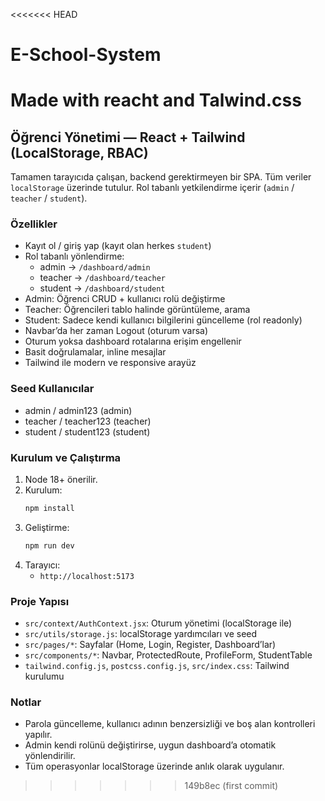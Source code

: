 <<<<<<< HEAD
# E-School-System
Made with reacht and Talwind.css
=======
## Öğrenci Yönetimi — React + Tailwind (LocalStorage, RBAC)

Tamamen tarayıcıda çalışan, backend gerektirmeyen bir SPA. Tüm veriler `localStorage` üzerinde tutulur. Rol tabanlı yetkilendirme içerir (`admin` / `teacher` / `student`).

### Özellikler
- Kayıt ol / giriş yap (kayıt olan herkes `student`)
- Rol tabanlı yönlendirme:
  - admin → `/dashboard/admin`
  - teacher → `/dashboard/teacher`
  - student → `/dashboard/student`
- Admin: Öğrenci CRUD + kullanıcı rolü değiştirme
- Teacher: Öğrencileri tablo halinde görüntüleme, arama
- Student: Sadece kendi kullanıcı bilgilerini güncelleme (rol readonly)
- Navbar’da her zaman Logout (oturum varsa)
- Oturum yoksa dashboard rotalarına erişim engellenir
- Basit doğrulamalar, inline mesajlar
- Tailwind ile modern ve responsive arayüz

### Seed Kullanıcılar
- admin / admin123 (admin)
- teacher / teacher123 (teacher)
- student / student123 (student)

### Kurulum ve Çalıştırma
1. Node 18+ önerilir.
2. Kurulum:
   ```bash
   npm install
   ```
3. Geliştirme:
   ```bash
   npm run dev
   ```
4. Tarayıcı:
   - `http://localhost:5173`

### Proje Yapısı
- `src/context/AuthContext.jsx`: Oturum yönetimi (localStorage ile)
- `src/utils/storage.js`: localStorage yardımcıları ve seed
- `src/pages/*`: Sayfalar (Home, Login, Register, Dashboard’lar)
- `src/components/*`: Navbar, ProtectedRoute, ProfileForm, StudentTable
- `tailwind.config.js`, `postcss.config.js`, `src/index.css`: Tailwind kurulumu

### Notlar
- Parola güncelleme, kullanıcı adının benzersizliği ve boş alan kontrolleri yapılır.
- Admin kendi rolünü değiştirirse, uygun dashboard’a otomatik yönlendirilir.
- Tüm operasyonlar localStorage üzerinde anlık olarak uygulanır.


>>>>>>> 149b8ec (first commit)
